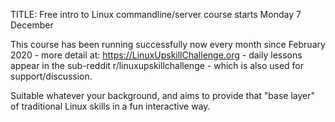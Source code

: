 TITLE: Free intro to Linux commandline/server course starts Monday 7 December

This course has been running successfully now every month since February 2020 - more detail at: https://LinuxUpskillChallenge.org - daily lessons appear in the sub-reddit r/linuxupskillchallenge - which is also used for support/discussion.

Suitable whatever your background, and aims to provide that "base layer" of traditional Linux skills in a fun interactive way.
